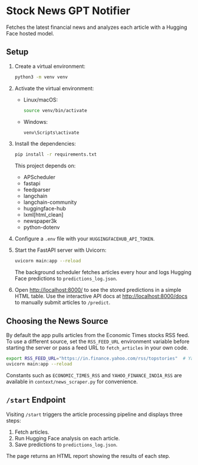 # Stock News GPT Notifier

Fetches the latest financial news and analyzes each article with a Hugging Face hosted model.

## Setup

1. Create a virtual environment:

   ```bash
   python3 -m venv venv
   ```

2. Activate the virtual environment:

   - Linux/macOS:

     ```bash
     source venv/bin/activate
     ```

   - Windows:

     ```bash
     venv\Scripts\activate
     ```

3. Install the dependencies:

   ```bash
   pip install -r requirements.txt
   ```

   This project depends on:

   - APScheduler
   - fastapi
   - feedparser
   - langchain
   - langchain-community
   - huggingface-hub
   - lxml[html_clean]
   - newspaper3k
   - python-dotenv

4. Configure a `.env` file with your `HUGGINGFACEHUB_API_TOKEN`.

5. Start the FastAPI server with Uvicorn:

   ```bash
   uvicorn main:app --reload
   ```

   The background scheduler fetches articles every hour and logs Hugging Face
   predictions to `predictions_log.json`.

6. Open [http://localhost:8000/](http://localhost:8000/) to see the stored
   predictions in a simple HTML table.  Use the interactive API docs at
   [http://localhost:8000/docs](http://localhost:8000/docs) to manually submit
   articles to `/predict`.

## Choosing the News Source

By default the app pulls articles from the Economic Times stocks RSS feed. To
use a different source, set the `RSS_FEED_URL` environment variable before
starting the server or pass a feed URL to `fetch_articles` in your own code.

```bash
export RSS_FEED_URL="https://in.finance.yahoo.com/rss/topstories"  # Yahoo Finance
uvicorn main:app --reload
```

Constants such as `ECONOMIC_TIMES_RSS` and `YAHOO_FINANCE_INDIA_RSS` are
available in `context/news_scraper.py` for convenience.


## `/start` Endpoint

Visiting `/start` triggers the article processing pipeline and displays three steps:

1. Fetch articles.
2. Run Hugging Face analysis on each article.
3. Save predictions to `predictions_log.json`.

The page returns an HTML report showing the results of each step.
